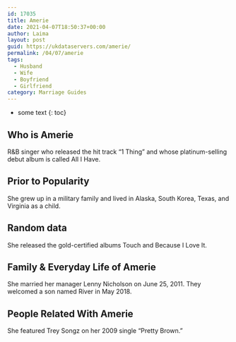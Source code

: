 ```yaml
---
id: 17035
title: Amerie
date: 2021-04-07T18:50:37+00:00
author: Laima
layout: post
guid: https://ukdataservers.com/amerie/
permalink: /04/07/amerie
tags:
  - Husband
  - Wife
  - Boyfriend
  - Girlfriend
category: Marriage Guides
---
```


* some text
{: toc}


## Who is Amerie
                  
                  
                  
R&B singer who released the hit track &#8220;1 Thing&#8221; and whose platinum-selling debut album is called All I Have. 
                  
              
            
              
            
                
                
                
## Prior to Popularity
                  
                  
                  
She grew up in a military family and lived in Alaska, South Korea, Texas, and Virginia as a child. 
                  
              
            
              
            
                
                
                
## Random data
                  
                  
                  
She released the gold-certified albums Touch and Because I Love It.
                  
              
            
              
            
                
                
                
## Family & Everyday Life of Amerie
                  
                  
                  
She married her manager Lenny Nicholson on June 25, 2011. They welcomed a son named River in May 2018. 
                  
              
            
              
            
                
                
                
## People Related With Amerie
                  
                  
                  
She featured Trey Songz on her 2009 single &#8220;Pretty Brown.&#8221;
                  
              
            
              
            
                
              
            
              
              
            
            
              
            
          
          
          